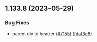 ## 1.133.8 (2023-05-29)


### Bug Fixes

* parent div to header ([#7155](https://github.com/EddieHubCommunity/LinkFree/issues/7155)) ([fdaf3e6](https://github.com/EddieHubCommunity/LinkFree/commit/fdaf3e64c44596d09b84482a074b39396c8856e8))



